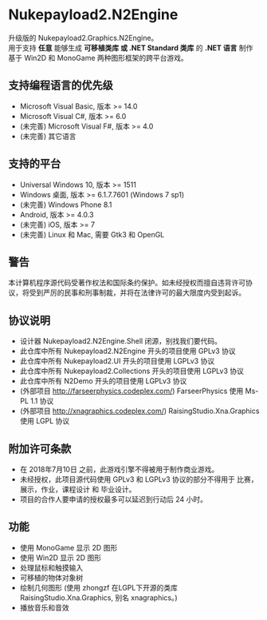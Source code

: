 # Nukepayload2.N2Engine
升级版的 Nukepayload2.Graphics.N2Engine。</br>
用于支持 __任意__ 能够生成 __可移植类库 或 .NET Standard 类库__ 的 __.NET 语言__ 制作基于 Win2D 和 MonoGame 两种图形框架的跨平台游戏。

## 支持编程语言的优先级
* Microsoft Visual Basic, 版本 >= 14.0
* Microsoft Visual C#, 版本 >= 6.0
* (未完善) Microsoft Visual F#, 版本 >= 4.0
* (未完善) 其它语言

## 支持的平台
* Universal Windows 10, 版本 >= 1511
* Windows 桌面, 版本 >= 6.1.7.7601 (Windows 7 sp1)
* (未完善) Windows Phone 8.1
* Android, 版本 >= 4.0.3
* (未完善) iOS, 版本 >= 7
* (未完善) Linux 和 Mac, 需要 Gtk3 和 OpenGL

## 警告
本计算机程序源代码受著作权法和国际条约保护。如未经授权而擅自违背许可协议，将受到严厉的民事和刑事制裁，并将在法律许可的最大限度内受到起诉。

## 协议说明
* 设计器 Nukepayload2.N2Engine.Shell 闭源，别找我们要代码。
* 此仓库中所有 Nukepayload2.N2Engine 开头的项目使用 GPLv3 协议
* 此仓库中所有 Nukepayload2.UI 开头的项目使用 LGPLv3 协议
* 此仓库中所有 Nukepayload2.Collections 开头的项目使用 LGPLv3 协议
* 此仓库中所有 N2Demo 开头的项目使用 LGPLv3 协议
* (外部项目 http://farseerphysics.codeplex.com/) FarseerPhysics 使用 Ms-PL 1.1 协议
* (外部项目 http://xnagraphics.codeplex.com/) RaisingStudio.Xna.Graphics 使用 LGPL 协议

## 附加许可条款
* 在 2018年7月10日 之前，此游戏引擎不得被用于制作商业游戏。
* 未经授权，此项目源代码使用 GPLv3 和 LGPLv3 协议的部分不得用于 比赛，展示，作业，课程设计 和 毕业设计。
* 项目的合作人要申请的授权最多可以延迟到行动后 24 小时。

## 功能
* 使用 MonoGame 显示 2D 图形
* 使用 Win2D 显示 2D 图形
* 处理鼠标和触摸输入
* 可移植的物体对象树
* 绘制几何图形 (使用 zhongzf 在LGPL下开源的类库 RaisingStudio.Xna.Graphics, 别名 xnagraphics。)
* 播放音乐和音效